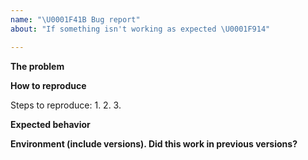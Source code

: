 ```yaml
---
name: "\U0001F41B Bug report"
about: "If something isn't working as expected \U0001F914"

---
```


<!--
Thank you for reporting an issue. Please note that an issue must include the
information that is marked as REQUIRED below, or it may be closed.
-->

**The problem**
<!--
REQUIRED: A clear and concise description of the bug or problem.
-->

**How to reproduce**
<!--
REQUIRED: Provide clear steps and code examples to reproduce the issue.
-->

Steps to reproduce:
1.
2.
3.

**Expected behavior**
<!--
REQUIRED: A clear and concise description of what you expected to happen.
-->

**Environment (include versions). Did this work in previous versions?**
